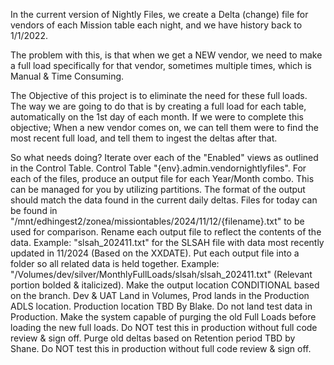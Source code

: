 In the current version of Nightly Files, we create a Delta (change) file for vendors of each Mission table each night, and we have history back to 1/1/2022.

The problem with this, is that when we get a NEW vendor, we need to make a full load specifically for that vendor, sometimes multiple times, which is Manual & Time Consuming.

The Objective of this project is to eliminate the need for these full loads.
The way we are going to do that is by creating a full load for each table, automatically on the 1st day of each month.
If we were to complete this objective; When a new vendor comes on, we can tell them were to find the most recent full load, and tell them to ingest the deltas after that.

So what needs doing?
Iterate over each of the "Enabled" views as outlined in the Control Table.
Control Table "{env}.admin.vendornightlyfiles".
For each of the files, produce an output file for each Year/Month combo.
This can be managed for you by utilizing partitions.
The format of the output should match the data found in the current daily deltas.
Files for today can be found in "/mnt/edhingest2/zonea/missiontables/2024/11/12/{filename}.txt" to be used for comparison.
Rename each output file to reflect the contents of the data.
Example: "slsah_202411.txt" for the SLSAH file with data most recently updated in 11/2024 (Based on the XXDATE).
Put each output file into a folder so all related data is held together.
Example: "/Volumes/dev/silver/MonthlyFullLoads/slsah/slsah_202411.txt" (Relevant portion bolded & italicized).
Make the output location CONDITIONAL based on the branch. Dev & UAT Land in Volumes, Prod lands in the Production ADLS location.
Production location TBD By Blake.
Do not land test data in Production.
​Make the system capable of purging the old Full Loads before loading the new full loads.
Do NOT test this in production without full code review & sign off.
Purge old deltas based on Retention period TBD by Shane.
Do NOT test this in production without full code review & sign off.
